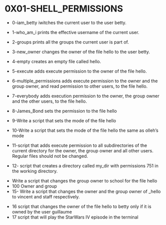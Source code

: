 # 0X01-SHELL_PERMISSIONS
- 0-iam_betty iwitches the current user to the user betty.

- 1-who_am_i prints the effective username of the current user.

- 2-groups prints all the groups the current user is part of.

- 3-new_owner changes the owner of the file hello to the user betty.

- 4-empty creates an empty file called hello.

- 5-execute adds execute permission to the owner of the file hello.

- 6-multiple_permissions adds execute permission to the owner and the group owner, and read permission to other users, to the file hello.

- 7-everybody adds execution permission to the owner, the group owner and the other users, to the file hello.

- 8-James_Bond sets the permission to the file hello

- 9-Write a script that sets the mode of the file hello

- 10-Write a script that sets the mode of the file hello the same as olleh’s mode

- 11-script that adds execute permission to all subdirectories of the current directory for the owner, the group owner and all other users. Regular files should not be changed.

- 12- script that creates a directory called my_dir with permissions 751 in the working directory.
* Write a script that changes the group owner to school for the file hello
* 100 Owner and group
* 15- Write a script that changes the owner and the group owner of _hello to vincent and staff respectively.
- 16 script that changes the owner of the file hello to betty only if it is owned by the user guillaume
- 17 script that will play the StarWars IV episode in the terminal
